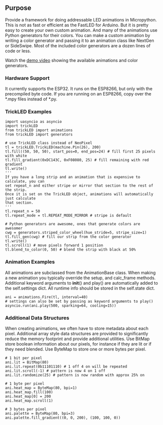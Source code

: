 ## Purpose ##
Provide a framework for doing addressable LED animations in Micropython. This is not as fast
or efficient as the FastLED for Arduino. But it is pretty easy to create your own custom animation. 
And many of the animations use Python generators for their colors.  You can make a custom 
animation by writing a color generator and passing it to an animation class like NextGen or SideSwipe.
Most of the included color generators are a dozen lines of code or less.

Watch the [demo video](https://www.youtube.com/watch?v=vLvrJPNvkvU) showing the available animations and color generators.

### Hardware Support 
It currently supports the ESP32. It runs on the ESP8266, but only with the precompiled byte code. 
If you are running on an ESP8266, copy over the *.mpy files instead of *.py. 

### TrickLED Examples
    import uasyncio as asyncio
    import trickLED
    from trickLED import animations
    from trickLED import generators
    
    # use TrickLED class instead of NeoPixel
    tl = trickLED.TrickLED(machine.Pin(26), 200)
    tl.fill((50, 50, 50), start_pos=0, end_pos=24) # fill first 25 pixels with white
    tl.fill_gradient(0xDC143C, 0xF08080, 25) # fill remaining with red gradient
    tl.write()
    ''' 
    If you have a long strip and an animation that is expensive to calculate, you can 
    set repeat_n and either stripe or mirror that section to the rest of the strip. 
    Once it is set on the TrickLED object, animations will automatically just calculate
    that section.
    '''
    tl.repeat_n = 50 
    tl.repeat_mode = tl.REPEAT_MODE_MIRROR # stripe is default
    
    # Python generators are awesome, ones that generate colors are awesomer
    cwg = generators.striped_color_wheel(hue_stride=5, stripe_size=1)
    tl.fill_gen(cwg) # fill our strip from the color generator
    tl.write()
    tl.scroll(1) # move pixels forward 1 position
    tl.blend_to_color(0, 50) # blend the strip with black at 50%

### Animation Examples
All animations are subclassed from the AnimationBase class. When making a new animation
you typically override the setup, and calc_frame methods. Additional keyword arguments to 
__init__() and play() are automatically added to the self.settings dict. 
All runtime info should be stored in the self.state dict.

    ani = animations.Fire(tl, interval=40)
    # settings can also be set by passing as keyword arguments to play()
    asyncio.run(ani.play(500, sparking=64, cooling=15))

### Additional Data Structures
When creating animations, we often have to store metadata about each pixel. Additional
array style data structures are provided to significantly reduce the memory footprint and 
provide additional utilities. Use BitMap store boolean information about our pixels,
for instance if they are lit or if they need blended. Use ByteMap to store one or more bytes 
per pixel.

    # 1 bit per pixel
    ani.lit = BitMap(80)
    ani.lit.repeat(0b11101110) # 1 off 4 on will be repeated 
    ani.lit.scroll(-1) # pattern is now 4 on 1 off
    ani.lit.randomize(25) # pattern is now random with approx 25% on

    # 1 byte per pixel
    ani.heat_map = ByteMap(80, bpi=1)
    ani.heat_map.fill(100)
    ani.heat_map[0] = 200
    ani.heat_map.scroll(1)

    # 3 bytes per pixel
    ani.palette = ByteMap(80, bpi=3)
    ani.palette.fill_gradient((0, 0, 200), (100, 100, 0))
    
